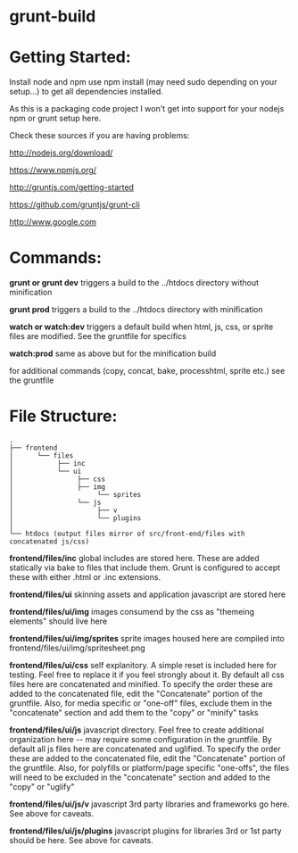 grunt-build
===========

Getting Started:
================

Install node and npm use npm install (may need sudo depending on your setup...)
to get all dependencies installed.

As this is a packaging code project I won't get into support for your nodejs npm or grunt setup here. 

Check these sources if you are having problems:

http://nodejs.org/download/

https://www.npmjs.org/

http://gruntjs.com/getting-started

https://github.com/gruntjs/grunt-cli

http://www.google.com


Commands:
=========

__grunt or grunt dev__ triggers a build to the ../htdocs directory without minification

__grunt prod__ triggers a build to the ../htdocs directory with minification

__watch or watch:dev__ triggers a default build when html, js, css, or sprite files are modified. See the gruntfile for specifics

__watch:prod__ same as above but for the minification build

for additional commands (copy, concat, bake, processhtml, sprite etc.) see the gruntfile


File Structure:
===================
    .
    ├── frontend
    │      └── files
    │           ├── inc
    │           └── ui
    │                ├── css
    │                ├── img
    │                     └── sprites
    │                └── js
    │                     ├── v
    │                     └── plugins
    │
    └── htdocs (output files mirror of src/front-end/files with concatenated js/css)


__frontend/files/inc__ global includes are stored here. These are added statically via bake to files that include them. Grunt is configured to accept these with either .html or .inc extensions.

__frontend/files/ui__ skinning assets and application javascript are stored here

__frontend/files/ui/img__ images consumend by the css as "themeing elements" should live here

__frontend/files/ui/img/sprites__ sprite images housed here are compiled into frontend/files/ui/img/spritesheet.png

__frontend/files/ui/css__ self explanitory. A simple reset is included here for testing. Feel free to replace it if you feel strongly about it. By default all css files here are concatenated and minified. To specify the order these are added to the concatenated file, edit the "Concatenate" portion of the gruntfile. Also, for media specific or "one-off" files, exclude them in the "concatenate" section and add them to the "copy" or "minify" tasks

__frontend/files/ui/js__ javascript directory. Feel free to create additional organization here -- may require some configuration in the gruntfile. By default all js files here are concatenated and uglified. To specify the order these are added to the concatenated file, edit the "Concatenate" portion of the gruntfile. Also, for polyfills or platform/page specific "one-offs", the files will need to be excluded in the "concatenate" section and added to the "copy" or "uglify"

__frontend/files/ui/js/v__ javascript 3rd party libraries and frameworks go here. See above for caveats.

__frontend/files/ui/js/plugins__ javascript plugins for libraries 3rd or 1st party should be here. See above for caveats.

